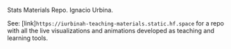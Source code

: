 Stats Materials Repo.
Ignacio Urbina.

See: [link]`https://iurbinah-teaching-materials.static.hf.space` for a repo with all the live visualizations and animations developed as teaching and learning tools.
